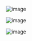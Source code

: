 ![image](https://github.com/user-attachments/assets/e19a38bd-e3a2-43a0-8fac-eea461e64a3a)

![image](https://github.com/user-attachments/assets/a6a8106c-090f-4af0-946c-c83d8e5953a9)

![image](https://github.com/user-attachments/assets/2d6326ad-4969-4ae0-bf23-eeb3a94d1cb1)

